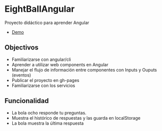 # EightBallAngular

Proyecto didáctico para aprender Angular 

- [Demo](https://geekshubsacademy.github.io/eight-ball-angular/)

## Objectivos

- Familiarizarse con angular/cli
- Aprender a utilizar web components en Angular
- Manejar el flujo de información entre componentes con Inputs y Ouputs (eventos)
- Publicar el proyecto en gh-pages
- Familiarizarse con los servicios

## Funcionalidad

- La bola ocho responde tu preguntas.
- Muestra el histórico de respuestas y las guarda en localStorage
- La bola muestra la última respuesta

